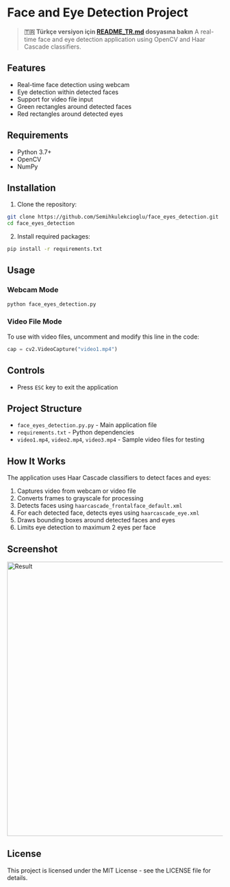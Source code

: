 # Face and Eye Detection Project

> **🇹🇷 Türkçe versiyon için [README_TR.md](README_TR.md) dosyasına bakın**
A real-time face and eye detection application using OpenCV and Haar Cascade classifiers.

## Features

- Real-time face detection using webcam
- Eye detection within detected faces
- Support for video file input
- Green rectangles around detected faces
- Red rectangles around detected eyes

## Requirements

- Python 3.7+
- OpenCV
- NumPy

## Installation

1. Clone the repository:
```bash
git clone https://github.com/Semihkulekcioglu/face_eyes_detection.git
cd face_eyes_detection
```

2. Install required packages:
```bash
pip install -r requirements.txt
```

## Usage

### Webcam Mode
```bash
python face_eyes_detection.py
```

### Video File Mode
To use with video files, uncomment and modify this line in the code:
```python
cap = cv2.VideoCapture("video1.mp4")
```

## Controls

- Press `ESC` key to exit the application

## Project Structure

- `face_eyes_detection.py.py` - Main application file
- `requirements.txt` - Python dependencies
- `video1.mp4`, `video2.mp4`, `video3.mp4` - Sample video files for testing

## How It Works

The application uses Haar Cascade classifiers to detect faces and eyes:
1. Captures video from webcam or video file
2. Converts frames to grayscale for processing
3. Detects faces using `haarcascade_frontalface_default.xml`
4. For each detected face, detects eyes using `haarcascade_eye.xml`
5. Draws bounding boxes around detected faces and eyes
6. Limits eye detection to maximum 2 eyes per face

## Screenshot
<img width="640" height="640" alt="Result" src="https://github.com/user-attachments/assets/902f90d6-0377-44a6-adae-a48f7c4f4bd8" />

## License

This project is licensed under the MIT License - see the LICENSE file for details.
